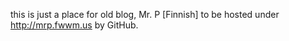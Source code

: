 this is just a place for old blog, Mr. P [Finnish]
to be hosted under http://mrp.fwwm.us by GitHub.
